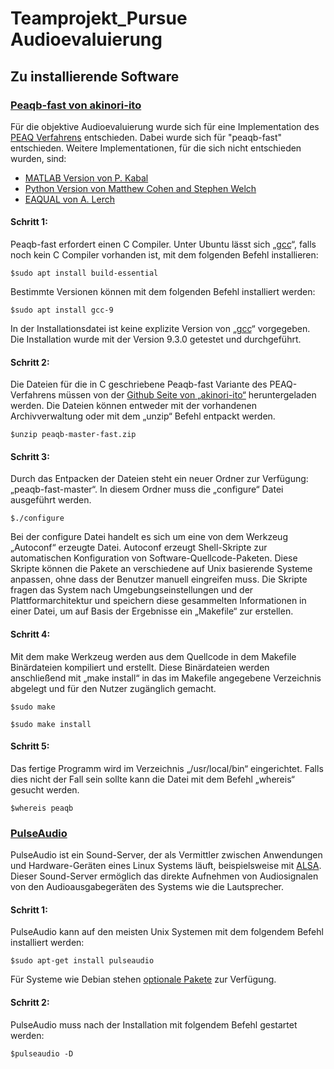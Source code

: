 # Teamprojekt_Pursue Audioevaluierung
## Zu installierende Software
### [Peaqb-fast von akinori-ito](https://github.com/akinori-ito/peaqb-fast)

Für die objektive Audioevaluierung wurde sich für eine Implementation des [PEAQ Verfahrens](https://www.itu.int/rec/R-REC-BS.1387) entschieden. Dabei wurde sich für "peaqb-fast" entschieden. Weitere Implementationen, für die sich nicht entschieden wurden, sind:

* [MATLAB Version von P. Kabal](http://www-mmsp.ece.mcgill.ca/Documents/Software/)
* [Python Version von Matthew Cohen and Stephen Welch](https://github.com/stephencwelch/Perceptual-Coding-In-Python)
* [EAQUAL von A. Lerch](http://www.mp3-tech.org/programmer/sources/eaqual.tgz) 
#### Schritt 1:
Peaqb-fast erfordert einen C Compiler. Unter Ubuntu lässt sich „[gcc](https://gcc.gnu.org/)“, falls noch kein C Compiler vorhanden ist, mit dem folgenden Befehl installieren:

  `$sudo apt install build-essential`

Bestimmte Versionen können mit dem folgenden Befehl installiert werden:

  `$sudo apt install gcc-9`

In der Installationsdatei ist keine explizite Version von „[gcc](https://gcc.gnu.org/)“ vorgegeben. Die Installation wurde mit der Version 9.3.0 getestet und durchgeführt.

#### Schritt 2:
Die Dateien für die in C geschriebene Peaqb-fast Variante des PEAQ-Verfahrens müssen von der [Github Seite von „akinori-ito“](https://github.com/akinori-ito/peaqb-fast) heruntergeladen werden. Die Dateien können entweder mit der vorhandenen Archivverwaltung oder mit dem „unzip“ Befehl entpackt werden.

`$unzip peaqb-master-fast.zip`

#### Schritt 3:
Durch das Entpacken der Dateien steht ein neuer Ordner zur Verfügung: „peaqb-fast-master“. In diesem Ordner muss die „configure“ Datei ausgeführt werden.

`$./configure`

Bei der configure Datei handelt es sich um eine von dem Werkzeug „Autoconf“ erzeugte Datei. Autoconf erzeugt Shell-Skripte zur automatischen Konfiguration von Software-Quellcode-Paketen. Diese Skripte können die Pakete an verschiedene auf Unix basierende Systeme anpassen, ohne dass der Benutzer manuell eingreifen muss. Die Skripte fragen das System nach Umgebungseinstellungen und der Plattformarchitektur und speichern diese gesammelten Informationen in einer Datei, um auf Basis der Ergebnisse ein „Makefile“ zur erstellen.



#### Schritt 4:
Mit dem make Werkzeug werden aus dem Quellcode in dem Makefile Binärdateien kompiliert und erstellt. Diese Binärdateien werden anschließend mit „make install“ in das im Makefile angegebene Verzeichnis abgelegt und für den Nutzer zugänglich gemacht.

`$sudo make`

`$sudo make install`

#### Schritt 5:
Das fertige Programm wird im Verzeichnis „/usr/local/bin“ eingerichtet. Falls dies nicht der Fall sein sollte kann die Datei mit dem Befehl „whereis“ gesucht werden.

`$whereis peaqb`

### [PulseAudio](https://www.freedesktop.org/wiki/Software/PulseAudio/)

PulseAudio ist ein Sound-Server, der als Vermittler zwischen Anwendungen und Hardware-Geräten eines Linux Systems läuft, beispielsweise mit [ALSA](https://wiki.ubuntuusers.de/ALSA/). Dieser Sound-Server ermöglich das direkte Aufnehmen von Audiosignalen von den Audioausgabegeräten des Systems wie die Lautsprecher.

#### Schritt 1:
PulseAudio kann auf den meisten Unix Systemen mit dem folgendem Befehl installiert werden:

`$sudo apt-get install pulseaudio`

Für Systeme wie Debian stehen [optionale Pakete](https://wiki.ubuntuusers.de/PulseAudio/) zur Verfügung.

#### Schritt 2:

PulseAudio muss nach der Installation mit folgendem Befehl gestartet werden:

`$pulseaudio -D`

